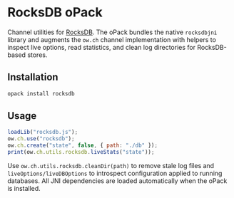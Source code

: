 # RocksDB oPack

Channel utilities for [RocksDB](https://rocksdb.org/). The oPack bundles the native `rocksdbjni` library and augments the
`ow.ch` channel implementation with helpers to inspect live options, read statistics, and clean log directories for RocksDB-based
stores.

## Installation

```bash
opack install rocksdb
```

## Usage

```javascript
loadLib("rocksdb.js");
ow.ch.use("rocksdb");
ow.ch.create("state", false, { path: "./db" });
print(ow.ch.utils.rocksdb.liveStats("state"));
```

Use `ow.ch.utils.rocksdb.cleanDir(path)` to remove stale log files and `liveOptions/liveDBOptions` to introspect configuration
applied to running databases. All JNI dependencies are loaded automatically when the oPack is installed.

